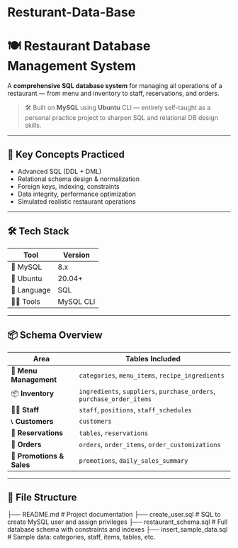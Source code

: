 # Resturant-Data-Base
# 🍽️ Restaurant Database Management System

A **comprehensive SQL database system** for managing all operations of a restaurant — from menu and inventory to staff, reservations, and orders.

> 🛠️ Built on **MySQL** using **Ubuntu** CLI — entirely self-taught as a personal practice project to sharpen SQL and relational DB design skills.

---

## 🧠 Key Concepts Practiced

- Advanced SQL (DDL + DML)
- Relational schema design & normalization
- Foreign keys, indexing, constraints
- Data integrity, performance optimization
- Simulated realistic restaurant operations

---

## 🛠️ Tech Stack

| Tool        | Version     |
|-------------|-------------|
| 💾 MySQL     | 8.x         |
| 🐧 Ubuntu    | 20.04+      |
| 🧮 Language  | SQL         |
| 🧑‍💻 Tools    | MySQL CLI   |

---

## 📦 Schema Overview

| Area                   | Tables Included                                                                 |
|------------------------|---------------------------------------------------------------------------------|
| 🍔 **Menu Management**  | `categories`, `menu_items`, `recipe_ingredients`                                |
| 📦 **Inventory**        | `ingredients`, `suppliers`, `purchase_orders`, `purchase_order_items`          |
| 👨‍🍳 **Staff**           | `staff`, `positions`, `staff_schedules`                                        |
| 📞 **Customers**        | `customers`                                                                     |
| 📆 **Reservations**     | `tables`, `reservations`                                                        |
| 🧾 **Orders**           | `orders`, `order_items`, `order_customizations`                                 |
| 🎁 **Promotions & Sales** | `promotions`, `daily_sales_summary`                                           |

---

## 📂 File Structure
├── README.md # Project documentation
├── create_user.sql # SQL to create MySQL user and assign privileges
├── restaurant_schema.sql # Full database schema with constraints and indexes
├── insert_sample_data.sql # Sample data: categories, staff, items, tables, etc.
